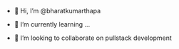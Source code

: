 
 - 👋 Hi, I’m @bharatkumarthapa

- 🌱 I’m currently learning ...
- 💞️ I’m looking to collaborate on pullstack development
<!-- - 






 -->


